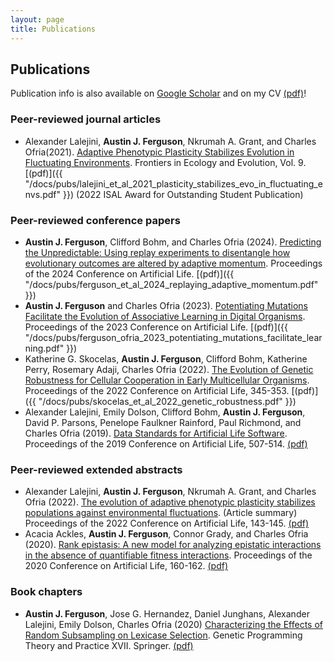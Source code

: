 ```yaml
---
layout: page
title: Publications
---
```


## Publications

Publication info is also available on [Google Scholar](https://scholar.google.com/citations?hl=en&user=sqJjSc0AAAAJ) and on my CV [(pdf)]({{"docs/ferguson_curriculum_vita.pdf"}})!

### Peer-reviewed journal articles
- Alexander Lalejini, **Austin J. Ferguson**, Nkrumah A. Grant, and Charles Ofria(2021). [Adaptive Phenotypic Plasticity Stabilizes Evolution in Fluctuating Environments](https://www.frontiersin.org/articles/10.3389/fevo.2021.715381). Frontiers in Ecology and Evolution, Vol. 9. [(pdf)]({{ "/docs/pubs/lalejini_et_al_2021_plasticity_stabilizes_evo_in_fluctuating_envs.pdf" }}) (2022 ISAL Award for Outstanding Student Publication) 

### Peer-reviewed conference papers
-  **Austin J. Ferguson**, Clifford Bohm, and Charles Ofria (2024). [Predicting the Unpredictable: Using replay experiments to disentangle how evolutionary outcomes are altered by adaptive momentum](https://direct.mit.edu/isal/proceedings/isal2024/36/69/123549). Proceedings of the 2024 Conference on Artificial Life. [(pdf)]({{ "/docs/pubs/ferguson_et_al_2024_replaying_adaptive_momentum.pdf" }})
-  **Austin J. Ferguson** and Charles Ofria (2023). [Potentiating Mutations Facilitate the Evolution of Associative Learning in Digital Organisms](https://direct.mit.edu/isal/proceedings/isal/35/71/116915). Proceedings of the 2023 Conference on Artificial Life. [(pdf)]({{ "/docs/pubs/ferguson_ofria_2023_potentiating_mutations_facilitate_learning.pdf" }})
- Katherine G. Skocelas, **Austin J. Ferguson**, Clifford Bohm, Katherine Perry, Rosemary Adaji, Charles Ofria (2022). [The Evolution of Genetic Robustness for Cellular Cooperation in Early Multicellular Organisms](https://direct.mit.edu/isal/proceedings/isal/34/52/112244). Proceedings of the 2022 Conference on Artificial Life, 345-353. [(pdf)]({{ "/docs/pubs/skocelas_et_al_2022_genetic_robustness.pdf" }}) 
- Alexander Lalejini, Emily Dolson, Clifford Bohm, **Austin J. Ferguson**, David P. Parsons, Penelope Faulkner Rainford, Paul Richmond, and Charles Ofria (2019). [Data Standards for Artificial Life Software](https://www.mitpressjournals.org/doi/abs/10.1162/isal_a_00213). Proceedings of the 2019 Conference on Artificial Life, 507-514. [(pdf)]({{"/docs/pubs/lalejini_et_al_2019_alife_data_standards.pdf"}})

### Peer-reviewed extended abstracts
- Alexander Lalejini, **Austin J. Ferguson**, Nkrumah A. Grant, and Charles Ofria (2022). [The evolution of adaptive phenotypic plasticity stabilizes populations against environmental fluctuations](https://direct.mit.edu/isal/proceedings/isal/34/21/112271). (Article summary) Proceedings of the 2022 Conference on Artificial Life, 143-145. [(pdf)]({{"/docs/pubs/lalejini_et_al_2022_consequences_of_plasticity_extended_abstract.pdf"}}) 
- Acacia Ackles, **Austin J. Ferguson**, Connor Grady, and Charles Ofria (2020). [Rank epistasis: A new model for analyzing epistatic interactions in the absence of quantifiable fitness interactions](https://www.mitpressjournals.org/doi/abs/10.1162/isal_a_00325). Proceedings of the 2020 Conference on Artificial Life, 160-162. [(pdf)]({{"/docs/pubs/ackles_et_al_2020_rank_epistasis.pdf"}}) 

### Book chapters
- **Austin J. Ferguson**, Jose G. Hernandez, Daniel Junghans, Alexander Lalejini, Emily Dolson, Charles Ofria (2020) [Characterizing the Effects of Random Subsampling on Lexicase Selection](https://link.springer.com/chapter/10.1007/978-3-030-39958-0_1). Genetic Programming Theory and Practice XVII. Springer. [(pdf)]({{"/docs/pubs/ferguson_et_al_2020_characterizing_random_subsampling_on_lexicase.pdf"}})

